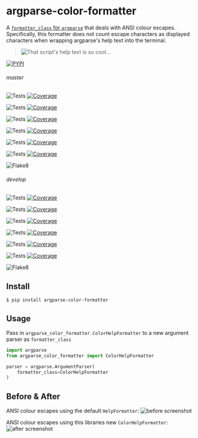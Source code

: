 # argparse-color-formatter
A [`formatter_class` for `argparse`](https://docs.python.org/3/library/argparse.html#formatter-class) that deals with ANSI colour escapes. Specifically, this formatter does not count escape characters as displayed characters when wrapping argparse's help text into the terminal.

> ![That script's help text is so cool...](https://docs.arrai-dev.com/argparse-color-formatter/readme/acf.png "That script's help text is so cool...")

[![PYPI](https://img.shields.io/pypi/v/argparse-color-formatter?style=for-the-badge)](https://pypi.org/project/argparse-color-formatter/)

###### master

![Tests](https://docs.arrai-dev.com/argparse-color-formatter/artifacts/master/python310.svg) [![Coverage](https://docs.arrai-dev.com/argparse-color-formatter/artifacts/master/python310.coverage.svg)](https://docs.arrai-dev.com/argparse-color-formatter/artifacts/master/htmlcov_python310/)

![Tests](https://docs.arrai-dev.com/argparse-color-formatter/artifacts/master/python39.svg) [![Coverage](https://docs.arrai-dev.com/argparse-color-formatter/artifacts/master/python39.coverage.svg)](https://docs.arrai-dev.com/argparse-color-formatter/artifacts/master/htmlcov_python39/)

![Tests](https://docs.arrai-dev.com/argparse-color-formatter/artifacts/master/python38.svg) [![Coverage](https://docs.arrai-dev.com/argparse-color-formatter/artifacts/master/python38.coverage.svg)](https://docs.arrai-dev.com/argparse-color-formatter/artifacts/master/htmlcov_python38/)

![Tests](https://docs.arrai-dev.com/argparse-color-formatter/artifacts/master/python37.svg) [![Coverage](https://docs.arrai-dev.com/argparse-color-formatter/artifacts/master/python37.coverage.svg)](https://docs.arrai-dev.com/argparse-color-formatter/artifacts/master/htmlcov_python37/)

![Tests](https://docs.arrai-dev.com/argparse-color-formatter/artifacts/master/python36.svg) [![Coverage](https://docs.arrai-dev.com/argparse-color-formatter/artifacts/master/python36.coverage.svg)](https://docs.arrai-dev.com/argparse-color-formatter/artifacts/master/htmlcov_python36/)

![Tests](https://docs.arrai-dev.com/argparse-color-formatter/artifacts/master/python27.svg) [![Coverage](https://docs.arrai-dev.com/argparse-color-formatter/artifacts/master/python27.coverage.svg)](https://docs.arrai-dev.com/argparse-color-formatter/artifacts/master/htmlcov_python27/)

![Flake8](https://docs.arrai-dev.com/argparse-color-formatter/artifacts/master/flake8.svg)

###### develop
![Tests](https://docs.arrai-dev.com/argparse-color-formatter/artifacts/develop/python310.svg) [![Coverage](https://docs.arrai-dev.com/argparse-color-formatter/artifacts/develop/python310.coverage.svg)](https://docs.arrai-dev.com/argparse-color-formatter/artifacts/develop/htmlcov_python310/)

![Tests](https://docs.arrai-dev.com/argparse-color-formatter/artifacts/develop/python39.svg) [![Coverage](https://docs.arrai-dev.com/argparse-color-formatter/artifacts/develop/python39.coverage.svg)](https://docs.arrai-dev.com/argparse-color-formatter/artifacts/develop/htmlcov_python39/)

![Tests](https://docs.arrai-dev.com/argparse-color-formatter/artifacts/develop/python38.svg) [![Coverage](https://docs.arrai-dev.com/argparse-color-formatter/artifacts/develop/python38.coverage.svg)](https://docs.arrai-dev.com/argparse-color-formatter/artifacts/develop/htmlcov_python38/)

![Tests](https://docs.arrai-dev.com/argparse-color-formatter/artifacts/develop/python37.svg) [![Coverage](https://docs.arrai-dev.com/argparse-color-formatter/artifacts/develop/python37.coverage.svg)](https://docs.arrai-dev.com/argparse-color-formatter/artifacts/develop/htmlcov_python37/)

![Tests](https://docs.arrai-dev.com/argparse-color-formatter/artifacts/develop/python36.svg) [![Coverage](https://docs.arrai-dev.com/argparse-color-formatter/artifacts/develop/python36.coverage.svg)](https://docs.arrai-dev.com/argparse-color-formatter/artifacts/develop/htmlcov_python36/)

![Tests](https://docs.arrai-dev.com/argparse-color-formatter/artifacts/develop/python27.svg) [![Coverage](https://docs.arrai-dev.com/argparse-color-formatter/artifacts/develop/python27.coverage.svg)](https://docs.arrai-dev.com/argparse-color-formatter/artifacts/develop/htmlcov_python27/)

![Flake8](https://docs.arrai-dev.com/argparse-color-formatter/artifacts/develop/flake8.svg)

## Install

```shell
$ pip install argparse-color-formatter
```

## Usage

Pass in `argparse_color_formatter.ColorHelpFormatter` to a new argument parser as `formatter_class`

```python
import argparse
from argparse_color_formatter import ColorHelpFormatter

parser = argparse.ArgumentParser(
    formatter_class=ColorHelpFormatter
)
```

## Before & After
ANSI colour escapes using the default `HelpFormatter`:
![before screenshot](https://docs.arrai-dev.com/argparse-color-formatter/readme/before.png)

ANSI colour escapes using this libraries new `ColorHelpFormatter`:
![after screenshot](https://docs.arrai-dev.com/argparse-color-formatter/readme/after.png)
